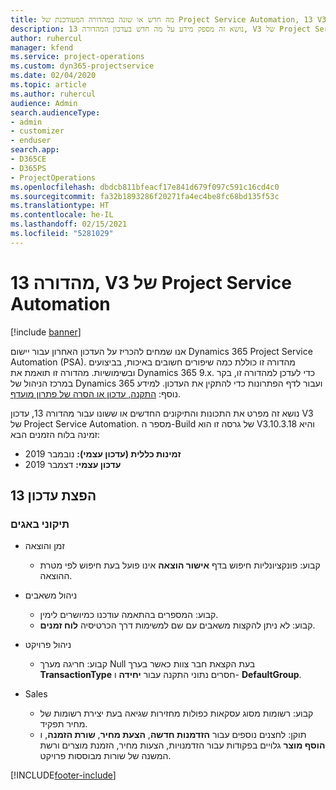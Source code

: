 ```yaml
---
title: מה חדש או שונה במהדורה המעודכנת של Project Service Automation, 13 V3
description: נושא זה מספק מידע על מה חדש בעדכון המהדורה 13, V3 של Project Service Automation.
author: ruhercul
manager: kfend
ms.service: project-operations
ms.custom: dyn365-projectservice
ms.date: 02/04/2020
ms.topic: article
ms.author: ruhercul
audience: Admin
search.audienceType:
- admin
- customizer
- enduser
search.app:
- D365CE
- D365PS
- ProjectOperations
ms.openlocfilehash: dbdcb811bfeacf17e841d679f097c591c16cd4c0
ms.sourcegitcommit: fa32b1893286f20271fa4ec4be8fc68bd135f53c
ms.translationtype: HT
ms.contentlocale: he-IL
ms.lasthandoff: 02/15/2021
ms.locfileid: "5281029"
---
```

# <a name="project-service-automation-update-release-13-v3"></a>מהדורה 13, V3 של Project Service Automation

[!include [banner](../includes/psa-now-project-operations.md)]

אנו שמחים להכריז על העדכון האחרון עבור יישום Dynamics 365 Project Service Automation‏ (PSA). מהדורה זו כוללת כמה שיפורים חשובים באיכות, בביצועים ובשימושיות. מהדורה זו תואמת את Dynamics 365 9.x. כדי לעדכן למהדורה זו, בקר במרכז הניהול של Dynamics 365 ועבור לדף הפתרונות כדי להתקין את העדכון. למידע נוסף: [התקנה, עדכון או הסרה של פתרון מועדף](https://docs.microsoft.com/power-platform/admin/install-remove-preferred-solution).

נושא זה מפרט את התכונות והתיקונים החדשים או ששונו עבור מהדורה 13, עדכון V3 של Project Service Automation. מספר ה-Build של גרסה זו הוא V3.10.3.18 והיא זמינה בלוח הזמנים הבא:

- **זמינות כללית (עדכון עצמי):** נובמבר 2019
- **עדכון עצמי:** דצמבר 2019


## <a name="update-release-13"></a>הפצת עדכון 13 

### <a name="bug-fixes"></a>תיקוני באגים

- זמן והוצאה

     - קבוע: פונקציונליות חיפוש בדף **אישור הוצאה** אינו פועל בעת חיפוש לפי מטרת ההוצאה.

- ניהול משאבים

     - קבוע: המספרים בהתאמה עודכנו כמיושרים לימין.
     - קבוע: לא ניתן להקצות משאבים עם שם למשימות דרך הכרטיסיה **לוח זמנים**.

- ניהול פרויקט

     - קבוע: חריגה מערך Null בעת הקצאת חבר צוות כאשר בערך **TransactionType‎** חסרים נתוני התקנה עבור **יחידה** ו- **DefaultGroup**.

- Sales

     - קבוע: רשומות מסוג עסקאות כפולות מחזירות שגיאה בעת יצירת רשומות של מחיר תפקיד.
     - תוקן: לחצנים נוספים עבור **הזדמנות חדשה**, **הצעת מחיר**, **שורת הזמנה**, ו **הוסף מוצר** גלויים בפקודות עבור הזדמנויות, הצעות מחיר, הזמנת מוצרים ורשת המשנה של שורות מבוססות פרויקט.




[!INCLUDE[footer-include](../includes/footer-banner.md)]